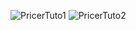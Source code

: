 ![PricerTuto1](/grozeille/PricerTuto/blob/master/PricerTuto1.png "PricerTuto1")
![PricerTuto2](/grozeille/PricerTuto/blob/master/PricerTuto2.png "PricerTuto2")